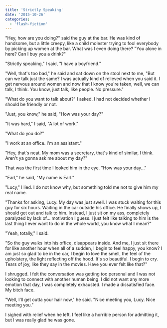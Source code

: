 ```yaml
---
title: 'Strictly Speaking'
date: '2015-10-26'
categories:
  - 'flash-fiction'
---
```


"Hey, how are you doing?" said the guy at the bar. He was kind of handsome, but
a little creepy, like a child molester trying to fool everybody by picking up
women at the bar. What was I even doing there? "You alone in here? Can I buy you
a drink?"

<!-- truncate -->


"Strictly speaking," I said, "I have a boyfriend."

"Well, that's too bad," he said and sat down on the stool next to me, "But can
we talk just the same? I was actually kind of relieved when you said it. I get
nervous around women and now that I know you're taken, well, we can talk, I
think. You know, just talk, like people. No pressure."

"What do you want to talk about?" I asked. I had not decided whether I should be
friendly or not.

"Just, you know," he said, "How was your day?"

"It was hard," I said, "A lot of work."

"What do you do?"

"I work at an office. I'm an assistant."

"Hey, that's neat. My mom was a secretary, that's kind of similar, I think.
Aren't ya gonna ask me about my day?"

That was the first time I looked him in the eye. "How was your day..."

"Earl," he said, "My name is Earl."

"Lucy," I lied. I do not know why, but something told me not to give him my real
name.

"Thanks for asking, Lucy. My day was just swell. I was stuck waiting for this
guy for six hours. Waiting in the car outside his office. He finally shows up, I
should get out and talk to him. Instead, I just sit on my ass, completely
paralyzed by lack of... motivation I guess. I just felt like talking to him is
the last thing I ever want to do in the whole world, you know what I mean?"

"Yeah, totally," I said.

"So the guy walks into his office, disappears inside. And me, I just sit there
for like another hour when all of a sudden, I begin to feel happy, you know? I
am just so glad to be in the car, I begin to love the smell, the feel of the
upholstery, the light reflecting off the hood. It's so beautiful. I begin to
cry. Tears of joy, like they say in the movies. Have you ever felt like that?"

I shrugged. I felt the conversation was getting too personal and I was not
looking to connect with another human being. I did not want any more emotion
that day, I was completely exhausted. I made a dissatisfied face. My bitch face.

"Well, I'll get outta your hair now," he said. "Nice meeting you, Lucy. Nice
meeting you."

I sighed with relief when he left. I feel like a horrible person for admitting
it, but I was really glad he was gone.
